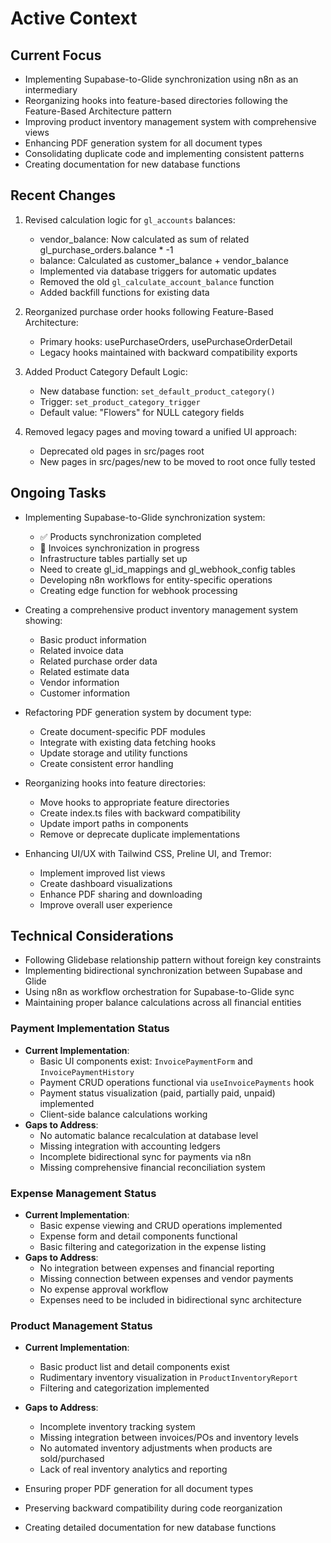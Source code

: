 # Active Context

## Current Focus
- Implementing Supabase-to-Glide synchronization using n8n as an intermediary
- Reorganizing hooks into feature-based directories following the Feature-Based Architecture pattern
- Improving product inventory management system with comprehensive views
- Enhancing PDF generation system for all document types
- Consolidating duplicate code and implementing consistent patterns
- Creating documentation for new database functions

## Recent Changes
1. Revised calculation logic for `gl_accounts` balances:
   - vendor_balance: Now calculated as sum of related gl_purchase_orders.balance * -1
   - balance: Calculated as customer_balance + vendor_balance
   - Implemented via database triggers for automatic updates
   - Removed the old `gl_calculate_account_balance` function
   - Added backfill functions for existing data

2. Reorganized purchase order hooks following Feature-Based Architecture:
   - Primary hooks: usePurchaseOrders, usePurchaseOrderDetail
   - Legacy hooks maintained with backward compatibility exports

3. Added Product Category Default Logic:
   - New database function: `set_default_product_category()`
   - Trigger: `set_product_category_trigger`
   - Default value: "Flowers" for NULL category fields

4. Removed legacy pages and moving toward a unified UI approach:
   - Deprecated old pages in src/pages root
   - New pages in src/pages/new to be moved to root once fully tested

## Ongoing Tasks
- Implementing Supabase-to-Glide synchronization system:
  - ✅ Products synchronization completed
  - 🔄 Invoices synchronization in progress
  - Infrastructure tables partially set up
  - Need to create gl_id_mappings and gl_webhook_config tables
  - Developing n8n workflows for entity-specific operations
  - Creating edge function for webhook processing

- Creating a comprehensive product inventory management system showing:
  - Basic product information
  - Related invoice data
  - Related purchase order data
  - Related estimate data
  - Vendor information
  - Customer information

- Refactoring PDF generation system by document type:
  - Create document-specific PDF modules
  - Integrate with existing data fetching hooks
  - Update storage and utility functions
  - Create consistent error handling

- Reorganizing hooks into feature directories:
  - Move hooks to appropriate feature directories
  - Create index.ts files with backward compatibility
  - Update import paths in components
  - Remove or deprecate duplicate implementations

- Enhancing UI/UX with Tailwind CSS, Preline UI, and Tremor:
  - Implement improved list views 
  - Create dashboard visualizations
  - Enhance PDF sharing and downloading
  - Improve overall user experience

## Technical Considerations
- Following Glidebase relationship pattern without foreign key constraints
- Implementing bidirectional synchronization between Supabase and Glide
- Using n8n as workflow orchestration for Supabase-to-Glide sync
- Maintaining proper balance calculations across all financial entities

### Payment Implementation Status
- **Current Implementation**:
  - Basic UI components exist: `InvoicePaymentForm` and `InvoicePaymentHistory`
  - Payment CRUD operations functional via `useInvoicePayments` hook
  - Payment status visualization (paid, partially paid, unpaid) implemented
  - Client-side balance calculations working
- **Gaps to Address**:
  - No automatic balance recalculation at database level
  - Missing integration with accounting ledgers
  - Incomplete bidirectional sync for payments via n8n
  - Missing comprehensive financial reconciliation system

### Expense Management Status
- **Current Implementation**:
  - Basic expense viewing and CRUD operations implemented
  - Expense form and detail components functional
  - Basic filtering and categorization in the expense listing
- **Gaps to Address**:
  - No integration between expenses and financial reporting
  - Missing connection between expenses and vendor payments
  - No expense approval workflow
  - Expenses need to be included in bidirectional sync architecture

### Product Management Status
- **Current Implementation**:
  - Basic product list and detail components exist
  - Rudimentary inventory visualization in `ProductInventoryReport`
  - Filtering and categorization implemented
- **Gaps to Address**:
  - Incomplete inventory tracking system
  - Missing integration between invoices/POs and inventory levels
  - No automated inventory adjustments when products are sold/purchased
  - Lack of real inventory analytics and reporting

- Ensuring proper PDF generation for all document types
- Preserving backward compatibility during code reorganization
- Creating detailed documentation for new database functions
